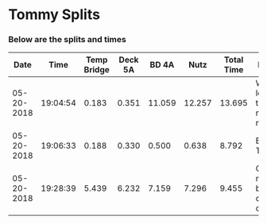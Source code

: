 # Tommy Splits 



### Below are the splits and times

|Date|Time|Temp Bridge|Deck 5A|BD 4A|Nutz|Total Time|Notes|
|---|---|---|---|---|---|---|---|
| 05-20-2018 | 19:04:54 | 0.183 | 0.351 | 11.059 | 12.257 | 13.695 | Wow, look at these nice notes |
| 05-20-2018 | 19:06:33 | 0.188 | 0.330 | 0.500 | 0.638 | 8.792 | Bottom Text |
| 05-20-2018 | 19:28:39 | 5.439 | 6.232 | 7.159 | 7.296 | 9.455 | Older meme, but it checks out |